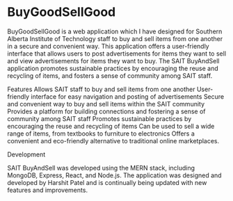 # BuyGoodSellGood

BuyGoodSellGood is a web application which I have designed for Southern Alberta Institute of Technology staff to buy and sell items from one another in a secure and convenient way. This application offers a user-friendly interface that allows users to post advertisements for items they want to sell and view advertisements for items they want to buy. The SAIT BuyAndSell application promotes sustainable practices by encouraging the reuse and recycling of items, and fosters a sense of community among SAIT staff.

Features
Allows SAIT staff to buy and sell items from one another
User-friendly interface for easy navigation and posting of advertisements
Secure and convenient way to buy and sell items within the SAIT community
Provides a platform for building connections and fostering a sense of community among SAIT staff
Promotes sustainable practices by encouraging the reuse and recycling of items
Can be used to sell a wide range of items, from textbooks to furniture to electronics
Offers a convenient and eco-friendly alternative to traditional online marketplaces.

Development

SAIT BuyAndSell was developed using the MERN stack, including MongoDB, Express, React, and Node.js. The application was designed and developed by Harshit Patel and is continually being updated with new features and improvements.
